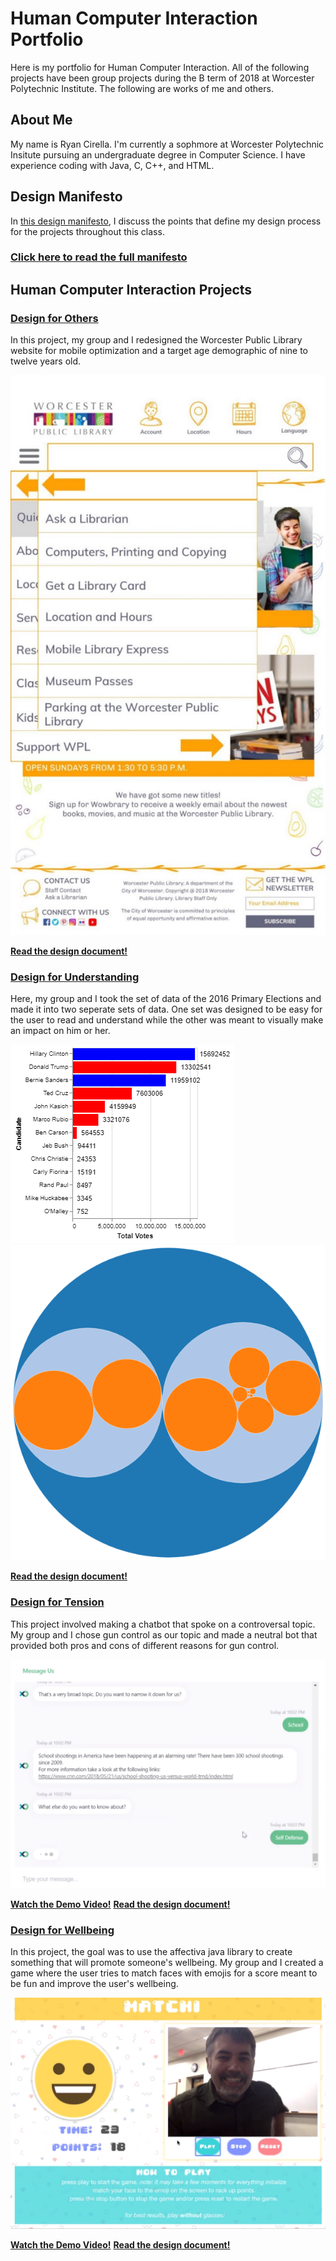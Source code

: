 # Human Computer Interaction Portfolio

Here is my portfolio for Human Computer Interaction. All of the following projects have been group projects during the B term of 2018 at Worcester Polytechnic Institute. The following are works of me and others.

## About Me

My name is Ryan Cirella. I'm currently a sophmore at Worcester Polytechnic Insitute pursuing an undergraduate degree in Computer Science. I have experience coding with Java, C, C++, and HTML.

## Design Manifesto

In [this design manifesto](https://medium.com/@ryancirella_80180/ryan-cirellas-design-manifesto-3a95578bf75e), I discuss the points that define my design process for the projects throughout this class.

### [Click here to read the full manifesto](https://medium.com/@ryancirella_80180/ryan-cirellas-design-manifesto-3a95578bf75e)

## Human Computer Interaction Projects

### [Design for Others](https://medium.com/@huntercaouette/designing-for-others-a064161b2284)

In this project, my group and I redesigned the Worcester Public Library website for mobile optimization and a target age demographic of nine to twelve years old.

[![Image](https://github.com/theryancirella/CS3041-Manifesto/blob/master/designforothers.jpg)](https://medium.com/@huntercaouette/designing-for-others-a064161b2284)

**[Read the design document!](https://medium.com/@huntercaouette/designing-for-others-a064161b2284)**

### [Design for Understanding](https://medium.com/@ryancirella_80180/design-for-understanding-8bde8bfd54f)

Here, my group and I took the set of data of the 2016 Primary Elections and made it into two seperate sets of data. One set was designed to be easy for the user to read and understand while the other was meant to visually make an impact on him or her.

[![Image](https://github.com/theryancirella/CS3041-Manifesto/blob/master/designforunderstanding_1.png)](https://medium.com/@ryancirella_80180/design-for-understanding-8bde8bfd54f)
[![Image](https://github.com/theryancirella/CS3041-Manifesto/blob/master/designforunderstanding_2.png)](https://medium.com/@ryancirella_80180/design-for-understanding-8bde8bfd54f)

**[Read the design document!](https://medium.com/@ryancirella_80180/design-for-understanding-8bde8bfd54f)**

### [Design for Tension](https://medium.com/@ryancirella_80180/design-for-tension-1a9cbc44485c)

This project involved making a chatbot that spoke on a controversal topic. My group and I chose gun control as our topic and made a neutral bot that provided both pros and cons of different reasons for gun control.

[![Image](https://github.com/theryancirella/CS3041-Manifesto/blob/master/designfortension.PNG)](https://medium.com/@ryancirella_80180/design-for-tension-1a9cbc44485c)

**[Watch the Demo Video!](https://www.youtube.com/watch?v=txtsGZI764Y)**
**[Read the design document!](https://medium.com/@ryancirella_80180/design-for-tension-1a9cbc44485c)**

### [Design for Wellbeing](https://medium.com/@ryancirella_80180/design-for-wellbeing-846877f53c94)

In this project, the goal was to use the affectiva java library to create something that will promote someone's wellbeing. My group and I created a game where the user tries to match faces with emojis for a score meant to be fun and improve the user's wellbeing.

[![Image](https://github.com/theryancirella/CS3041-Manifesto/blob/master/designforwellbeing.PNG)](https://medium.com/@ryancirella_80180/design-for-wellbeing-846877f53c94)

**[Watch the Demo Video!](https://www.youtube.com/watch?v=3ag_m-_f-8I)**
**[Read the design document!](https://medium.com/@ryancirella_80180/design-for-wellbeing-846877f53c94)**
